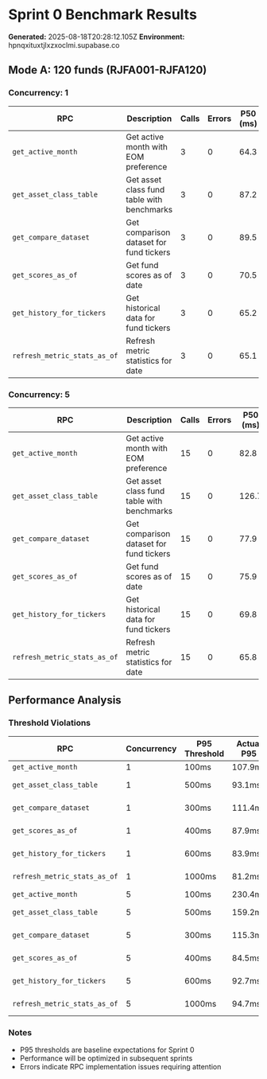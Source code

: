 # Sprint 0 Benchmark Results

**Generated:** 2025-08-18T20:28:12.105Z
**Environment:** hpnqxituxtjlxzxoclmi.supabase.co

## Mode A: 120 funds (RJFA001-RJFA120)

### Concurrency: 1

| RPC | Description | Calls | Errors | P50 (ms) | P95 (ms) | P99 (ms) | Mean (ms) |
|-----|-------------|-------|--------|----------|----------|----------|-----------|
| `get_active_month` | Get active month with EOM preference | 3 | 0 | 64.3 | 107.9 | 107.9 | 78.7 |
| `get_asset_class_table` | Get asset class fund table with benchmarks | 3 | 0 | 87.2 | 93.1 | 93.1 | 86.1 |
| `get_compare_dataset` | Get comparison dataset for fund tickers | 3 | 0 | 89.5 | 111.4 | 111.4 | 88.3 |
| `get_scores_as_of` | Get fund scores as of date | 3 | 0 | 70.5 | 87.9 | 87.9 | 75.0 |
| `get_history_for_tickers` | Get historical data for fund tickers | 3 | 0 | 65.2 | 83.9 | 83.9 | 70.0 |
| `refresh_metric_stats_as_of` | Refresh metric statistics for date | 3 | 0 | 65.1 | 81.2 | 81.2 | 65.5 |

### Concurrency: 5

| RPC | Description | Calls | Errors | P50 (ms) | P95 (ms) | P99 (ms) | Mean (ms) |
|-----|-------------|-------|--------|----------|----------|----------|-----------|
| `get_active_month` | Get active month with EOM preference | 15 | 0 | 82.8 | 230.4 | 230.4 | 125.3 |
| `get_asset_class_table` | Get asset class fund table with benchmarks | 15 | 0 | 126.7 | 159.2 | 159.2 | 122.6 |
| `get_compare_dataset` | Get comparison dataset for fund tickers | 15 | 0 | 77.9 | 115.3 | 115.3 | 79.5 |
| `get_scores_as_of` | Get fund scores as of date | 15 | 0 | 75.9 | 84.5 | 84.5 | 75.1 |
| `get_history_for_tickers` | Get historical data for fund tickers | 15 | 0 | 69.8 | 92.7 | 92.7 | 75.3 |
| `refresh_metric_stats_as_of` | Refresh metric statistics for date | 15 | 0 | 65.8 | 94.7 | 94.7 | 69.8 |

## Performance Analysis

### Threshold Violations

| RPC | Concurrency | P95 Threshold | Actual P95 | Status |
|-----|-------------|---------------|------------|--------|
| `get_active_month` | 1 | 100ms | 107.9ms | ❌ FAIL |
| `get_asset_class_table` | 1 | 500ms | 93.1ms | ✅ PASS |
| `get_compare_dataset` | 1 | 300ms | 111.4ms | ✅ PASS |
| `get_scores_as_of` | 1 | 400ms | 87.9ms | ✅ PASS |
| `get_history_for_tickers` | 1 | 600ms | 83.9ms | ✅ PASS |
| `refresh_metric_stats_as_of` | 1 | 1000ms | 81.2ms | ✅ PASS |
| `get_active_month` | 5 | 100ms | 230.4ms | ❌ FAIL |
| `get_asset_class_table` | 5 | 500ms | 159.2ms | ✅ PASS |
| `get_compare_dataset` | 5 | 300ms | 115.3ms | ✅ PASS |
| `get_scores_as_of` | 5 | 400ms | 84.5ms | ✅ PASS |
| `get_history_for_tickers` | 5 | 600ms | 92.7ms | ✅ PASS |
| `refresh_metric_stats_as_of` | 5 | 1000ms | 94.7ms | ✅ PASS |

### Notes
- P95 thresholds are baseline expectations for Sprint 0
- Performance will be optimized in subsequent sprints
- Errors indicate RPC implementation issues requiring attention